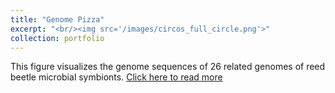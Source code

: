```yaml
---
title: "Genome Pizza"
excerpt: "<br/><img src='/images/circos_full_circle.png'>"
collection: portfolio
---
```

This figure visualizes the genome sequences of 26 related genomes of reed beetle microbial symbionts. [Click here to read more](https://euba.github.io/publication/2020-06-01-paper-title-number-1)